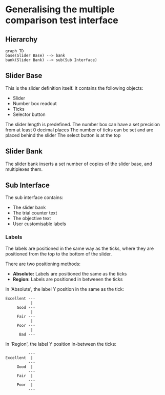 # Generalising the multiple comparison test interface

## Hierarchy
```mermaid
graph TD
base(Slider Base) --> bank
bank(Slider Bank) --> sub(Sub Interface)
```

## Slider Base

This is the slider definition itself. It contains the following objects:

* Slider
* Number box readout
* Ticks
* Selector button

The slider length is predefined.
The number box can have a set precision from at least 0 decimal places
The number of ticks can be set and are placed behind the slider
The select button is at the top

## Slider Bank

The slider bank inserts a set number of copies of the slider base, and multiplexes them.

## Sub Interface

The sub interface contains:

* The slider bank
* The trial counter text
* The objective text
* User customisable labels

### Labels

The labels are positioned in the same way as the ticks, where they are positioned from the top to the bottom of the slider.

There are two positioning methods:

* **Absolute:** Labels are positioned the same as the ticks
* **Region:** Labels are positioned in betweeen the ticks

In 'Absolute', the label Y position in the same as the tick:

```
Excellent ---
           |
     Good ---
           |
     Fair ---
           |
     Poor ---
           |
      Bad ---
```

In 'Region', the label Y position in-between the ticks:

```
          ---
Excellent  |
          ---
     Good  |
          ---
     Fair  |
          ---
     Poor  |
          ---
```